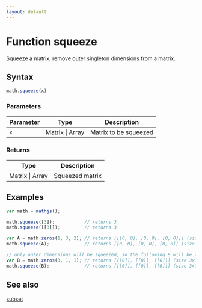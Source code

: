 ```yaml
---
layout: default
---
```


# Function squeeze

Squeeze a matrix, remove outer singleton dimensions from a matrix.


## Syntax

```js
math.squeeze(x)
```

### Parameters

Parameter | Type | Description
--------- | ---- | -----------
`x` | Matrix &#124; Array | Matrix to be squeezed

### Returns

Type | Description
---- | -----------
Matrix &#124; Array | Squeezed matrix


## Examples

```js
var math = mathjs();

math.squeeze([3]);           // returns 3
math.squeeze([[3]]);         // returns 3

var A = math.zeros(1, 3, 2); // returns [[[0, 0], [0, 0], [0, 0]]] (size 1x3x2)
math.squeeze(A);             // returns [[0, 0], [0, 0], [0, 0]] (size 3x2)

// only outer dimensions will be squeezed, so the following B will be left as as
var B = math.zeros(3, 1, 1); // returns [[[0]], [[0]], [[0]]] (size 3x1x1)
math.squeeze(B);             // returns [[[0]], [[0]], [[0]]] (size 3x1x1)
```


## See also

[subset](subset.html)


<!-- Note: This file is automatically generated from source code comments. Changes made in this file will be overridden. -->
